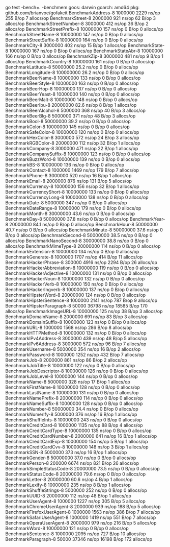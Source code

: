 go test -bench=. -benchmem
goos: darwin
goarch: amd64
pkg: github.com/brianvoe/gofakeit
BenchmarkAddress-8              	 1000000	      2229 ns/op	     255 B/op	       7 allocs/op
BenchmarkStreet-8               	 2000000	       921 ns/op	      62 B/op	       3 allocs/op
BenchmarkStreetNumber-8         	 3000000	       412 ns/op	      36 B/op	       2 allocs/op
BenchmarkStreetPrefix-8         	10000000	       157 ns/op	       0 B/op	       0 allocs/op
BenchmarkStreetName-8           	10000000	       147 ns/op	       0 B/op	       0 allocs/op
BenchmarkStreetSuffix-8         	10000000	       164 ns/op	       0 B/op	       0 allocs/op
BenchmarkCity-8                 	 3000000	       402 ns/op	      15 B/op	       1 allocs/op
BenchmarkState-8                	10000000	       167 ns/op	       0 B/op	       0 allocs/op
BenchmarkStateAbr-8             	10000000	       166 ns/op	       0 B/op	       0 allocs/op
BenchmarkZip-8                  	 3000000	       481 ns/op	       9 B/op	       1 allocs/op
BenchmarkCountry-8              	10000000	       161 ns/op	       0 B/op	       0 allocs/op
BenchmarkLatitude-8             	50000000	        25.2 ns/op	       0 B/op	       0 allocs/op
BenchmarkLongitude-8            	100000000	        26.2 ns/op	       0 B/op	       0 allocs/op
BenchmarkBeerName-8             	10000000	       133 ns/op	       0 B/op	       0 allocs/op
BenchmarkBeerStyle-8            	10000000	       163 ns/op	       0 B/op	       0 allocs/op
BenchmarkBeerHop-8              	10000000	       137 ns/op	       0 B/op	       0 allocs/op
BenchmarkBeerYeast-8            	10000000	       140 ns/op	       0 B/op	       0 allocs/op
BenchmarkBeerMalt-8             	10000000	       148 ns/op	       0 B/op	       0 allocs/op
BenchmarkBeerIbu-8              	20000000	        82.6 ns/op	       8 B/op	       1 allocs/op
BenchmarkBeerAlcohol-8          	 5000000	       368 ns/op	      40 B/op	       3 allocs/op
BenchmarkBeerBlg-8              	 5000000	       371 ns/op	      48 B/op	       3 allocs/op
BenchmarkBool-8                 	50000000	        39.2 ns/op	       0 B/op	       0 allocs/op
BenchmarkColor-8                	10000000	       145 ns/op	       0 B/op	       0 allocs/op
BenchmarkSafeColor-8            	10000000	       120 ns/op	       0 B/op	       0 allocs/op
BenchmarkHexColor-8             	 3000000	       572 ns/op	      24 B/op	       3 allocs/op
BenchmarkRGBColor-8             	20000000	       112 ns/op	      32 B/op	       1 allocs/op
BenchmarkCompany-8              	 3000000	       471 ns/op	      22 B/op	       1 allocs/op
BenchmarkCompanySuffix-8        	10000000	       123 ns/op	       0 B/op	       0 allocs/op
BenchmarkBuzzWord-8             	10000000	       139 ns/op	       0 B/op	       0 allocs/op
BenchmarkBS-8                   	10000000	       136 ns/op	       0 B/op	       0 allocs/op
BenchmarkContact-8              	 1000000	      1469 ns/op	     179 B/op	       7 allocs/op
BenchmarkPhone-8                	 3000000	       520 ns/op	      16 B/op	       1 allocs/op
BenchmarkEmail-8                	 2000000	       876 ns/op	     131 B/op	       5 allocs/op
BenchmarkCurrency-8             	10000000	       156 ns/op	      32 B/op	       1 allocs/op
BenchmarkCurrencyShort-8        	10000000	       133 ns/op	       0 B/op	       0 allocs/op
BenchmarkCurrencyLong-8         	10000000	       138 ns/op	       0 B/op	       0 allocs/op
BenchmarkDate-8                 	 5000000	       347 ns/op	       0 B/op	       0 allocs/op
BenchmarkDateRange-8            	10000000	       179 ns/op	       0 B/op	       0 allocs/op
BenchmarkMonth-8                	30000000	        43.6 ns/op	       0 B/op	       0 allocs/op
BenchmarkDay-8                  	50000000	        37.8 ns/op	       0 B/op	       0 allocs/op
BenchmarkYear-8                 	20000000	        84.1 ns/op	       0 B/op	       0 allocs/op
BenchmarkHour-8                 	50000000	        40.7 ns/op	       0 B/op	       0 allocs/op
BenchmarkMinute-8               	50000000	        37.6 ns/op	       0 B/op	       0 allocs/op
BenchmarkSecond-8               	50000000	        38.5 ns/op	       0 B/op	       0 allocs/op
BenchmarkNanoSecond-8           	30000000	        38.8 ns/op	       0 B/op	       0 allocs/op
BenchmarkMimeType-8             	20000000	       114 ns/op	       0 B/op	       0 allocs/op
BenchmarkExtension-8            	10000000	       134 ns/op	       0 B/op	       0 allocs/op
BenchmarkGenerate-8             	 1000000	      1707 ns/op	     414 B/op	      11 allocs/op
BenchmarkHackerPhrase-8         	  300000	      4916 ns/op	    2294 B/op	      26 allocs/op
BenchmarkHackerAbbreviation-8   	10000000	       119 ns/op	       0 B/op	       0 allocs/op
BenchmarkHackerAdjective-8      	10000000	       131 ns/op	       0 B/op	       0 allocs/op
BenchmarkHackerNoun-8           	10000000	       132 ns/op	       0 B/op	       0 allocs/op
BenchmarkHackerVerb-8           	10000000	       150 ns/op	       0 B/op	       0 allocs/op
BenchmarkHackerIngverb-8        	10000000	       137 ns/op	       0 B/op	       0 allocs/op
BenchmarkHipsterWord-8          	20000000	       124 ns/op	       0 B/op	       0 allocs/op
BenchmarkHipsterSentence-8      	 1000000	      2141 ns/op	     787 B/op	       9 allocs/op
BenchmarkHipsterParagraph-8     	   50000	     36798 ns/op	   18585 B/op	     170 allocs/op
BenchmarkImageURL-8             	10000000	       125 ns/op	      38 B/op	       3 allocs/op
BenchmarkDomainName-8           	 2000000	       691 ns/op	      83 B/op	       3 allocs/op
BenchmarkDomainSuffix-8         	10000000	       123 ns/op	       0 B/op	       0 allocs/op
BenchmarkURL-8                  	 1000000	      1568 ns/op	     286 B/op	       8 allocs/op
BenchmarkHTTPMethod-8           	10000000	       132 ns/op	       0 B/op	       0 allocs/op
BenchmarkIPv4Address-8          	 3000000	       439 ns/op	      48 B/op	       5 allocs/op
BenchmarkIPv6Address-8          	 3000000	       572 ns/op	      96 B/op	       7 allocs/op
BenchmarkUsername-8             	 5000000	       354 ns/op	      16 B/op	       2 allocs/op
BenchmarkPassword-8             	 1000000	      1252 ns/op	     432 B/op	       7 allocs/op
BenchmarkJob-8                  	 2000000	       861 ns/op	      86 B/op	       2 allocs/op
BenchmarkJobTitle-8             	10000000	       122 ns/op	       0 B/op	       0 allocs/op
BenchmarkJobDescriptor-8        	10000000	       126 ns/op	       0 B/op	       0 allocs/op
BenchmarkJobLevel-8             	10000000	       144 ns/op	       0 B/op	       0 allocs/op
BenchmarkName-8                 	 5000000	       328 ns/op	      17 B/op	       1 allocs/op
BenchmarkFirstName-8            	10000000	       128 ns/op	       0 B/op	       0 allocs/op
BenchmarkLastName-8             	10000000	       131 ns/op	       0 B/op	       0 allocs/op
BenchmarkNamePrefix-8           	20000000	       114 ns/op	       0 B/op	       0 allocs/op
BenchmarkNameSuffix-8           	10000000	       128 ns/op	       0 B/op	       0 allocs/op
BenchmarkNumber-8               	50000000	        34.4 ns/op	       0 B/op	       0 allocs/op
BenchmarkNumerify-8             	 5000000	       376 ns/op	      16 B/op	       1 allocs/op
BenchmarkShuffleInts-8          	10000000	       243 ns/op	       0 B/op	       0 allocs/op
BenchmarkCreditCard-8           	 1000000	      1135 ns/op	      88 B/op	       4 allocs/op
BenchmarkCreditCardType-8       	10000000	       135 ns/op	       0 B/op	       0 allocs/op
BenchmarkCreditCardNumber-8     	 2000000	       641 ns/op	      16 B/op	       1 allocs/op
BenchmarkCreditCardExp-8        	10000000	       154 ns/op	       5 B/op	       1 allocs/op
BenchmarkCreditCardCvv-8        	10000000	       148 ns/op	       3 B/op	       1 allocs/op
BenchmarkSSN-8                  	 5000000	       373 ns/op	      16 B/op	       1 allocs/op
BenchmarkGender-8               	50000000	        37.0 ns/op	       0 B/op	       0 allocs/op
BenchmarkPerson-8               	  200000	      6674 ns/op	     821 B/op	      26 allocs/op
BenchmarkSimpleStatusCode-8     	20000000	        73.5 ns/op	       0 B/op	       0 allocs/op
BenchmarkStatusCode-8           	20000000	        79.6 ns/op	       0 B/op	       0 allocs/op
BenchmarkLetter-8               	20000000	        60.6 ns/op	       4 B/op	       1 allocs/op
BenchmarkLexify-8               	10000000	       235 ns/op	       8 B/op	       1 allocs/op
BenchmarkShuffleStrings-8       	 5000000	       252 ns/op	       0 B/op	       0 allocs/op
BenchmarkUUID-8                 	20000000	       112 ns/op	      48 B/op	       1 allocs/op
BenchmarkUserAgent-8            	 1000000	      1227 ns/op	     305 B/op	       5 allocs/op
BenchmarkChromeUserAgent-8      	 2000000	       939 ns/op	     188 B/op	       5 allocs/op
BenchmarkFirefoxUserAgent-8     	 1000000	      1563 ns/op	     386 B/op	       7 allocs/op
BenchmarkSafariUserAgent-8      	 1000000	      1419 ns/op	     551 B/op	       7 allocs/op
BenchmarkOperaUserAgent-8       	 2000000	       979 ns/op	     216 B/op	       5 allocs/op
BenchmarkWord-8                 	10000000	       121 ns/op	       0 B/op	       0 allocs/op
BenchmarkSentence-8             	 1000000	      2095 ns/op	     727 B/op	      10 allocs/op
BenchmarkParagraph-8            	   50000	     37346 ns/op	   16198 B/op	     172 allocs/op
